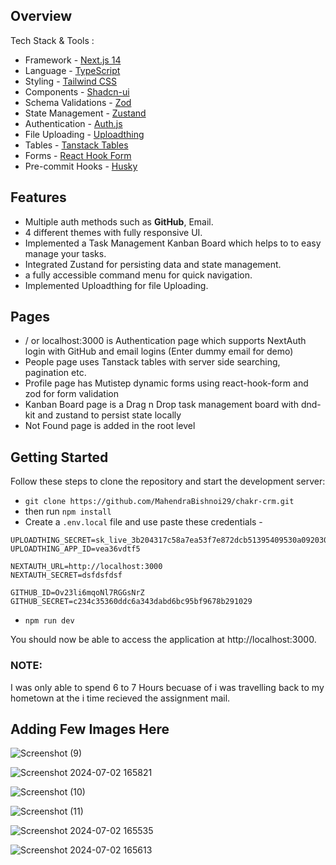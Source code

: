 ## Overview

Tech Stack & Tools :

- Framework - [Next.js 14](https://nextjs.org/13)
- Language - [TypeScript](https://www.typescriptlang.org)
- Styling - [Tailwind CSS](https://tailwindcss.com)
- Components - [Shadcn-ui](https://ui.shadcn.com)
- Schema Validations - [Zod](https://zod.dev)
- State Management - [Zustand](https://zustand-demo.pmnd.rs)
- Authentication - [Auth.js](https://authjs.dev/)
- File Uploading - [Uploadthing](https://uploadthing.com)
- Tables - [Tanstack Tables](https://ui.shadcn.com/docs/components/data-table)
- Forms - [React Hook Form](https://ui.shadcn.com/docs/components/form)
- Pre-commit Hooks - [Husky](https://typicode.github.io/husky/)

## Features

- Multiple auth methods such as **GitHub**, Email.
- 4 different themes with fully responsive UI.
- Implemented a Task Management Kanban Board which helps to to easy manage your tasks.
- Integrated Zustand for persisting data and state management.
- a fully accessible command menu for quick navigation.
- Implemented Uploadthing for file Uploading.

## Pages

- / or localhost:3000 is Authentication page which supports NextAuth login with GitHub and email logins (Enter dummy email for demo)
- People page uses Tanstack tables with server side searching, pagination etc.
- Profile page has Mutistep dynamic forms using react-hook-form and zod for form validation
- Kanban Board page is a Drag n Drop task management board with dnd-kit and zustand to persist state locally
- Not Found page is added in the root level

## Getting Started

Follow these steps to clone the repository and start the development server:

- `git clone https://github.com/MahendraBishnoi29/chakr-crm.git`
- then run `npm install`
- Create a `.env.local` file and use paste these credentials -

```
UPLOADTHING_SECRET=sk_live_3b204317c58a7ea53f7e872dcb51395409530a0920300f50c78eaf1d620a9c2a
UPLOADTHING_APP_ID=vea36vdtf5

NEXTAUTH_URL=http://localhost:3000
NEXTAUTH_SECRET=dsfdsfdsf

GITHUB_ID=Ov23li6mqoNl7RGGsNrZ
GITHUB_SECRET=c234c35360ddc6a343dabd6bc95bf9678b291029
```

- `npm run dev`

You should now be able to access the application at http://localhost:3000.

### NOTE:

I was only able to spend 6 to 7 Hours becuase of i was travelling back to my hometown at the i time recieved the assignment mail.

## Adding Few Images Here

![Screenshot (9)](https://github.com/AnswerOverflow/AnswerOverflow/assets/74294202/0df7779f-6e3f-4613-95ef-eb90b9cf1ef3)

![Screenshot 2024-07-02 165821](https://github.com/AnswerOverflow/AnswerOverflow/assets/74294202/52671bb0-e924-408d-9e98-7e072a525a4f)

![Screenshot (10)](https://github.com/AnswerOverflow/AnswerOverflow/assets/74294202/b54e51ee-40c1-4a92-a112-78442f607c0c)

![Screenshot (11)](https://github.com/AnswerOverflow/AnswerOverflow/assets/74294202/c855989c-e71a-44fa-a51e-8f76ce6e2602)

![Screenshot 2024-07-02 165535](https://github.com/AnswerOverflow/AnswerOverflow/assets/74294202/933a222b-4e66-40c8-a253-f2c3c7079e37)

![Screenshot 2024-07-02 165613](https://github.com/AnswerOverflow/AnswerOverflow/assets/74294202/1b3347f2-6e34-4fda-bda1-ecdbd8c1179e)
